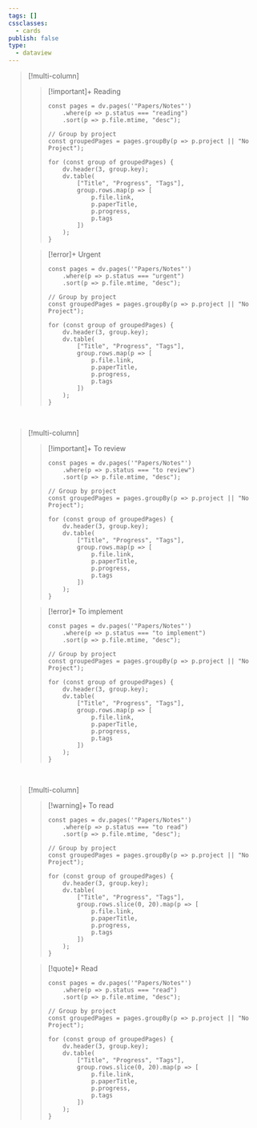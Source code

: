 ```yaml
---
tags: []
cssclasses:
  - cards
publish: false
type:
  - dataview
---
```


> [!multi-column]
>
>> [!important]+ Reading
>> ```dataviewjs
>> const pages = dv.pages('"Papers/Notes"')
>>     .where(p => p.status === "reading")
>>     .sort(p => p.file.mtime, "desc");
>> 
>> // Group by project
>> const groupedPages = pages.groupBy(p => p.project || "No Project");
>> 
>> for (const group of groupedPages) {
>>     dv.header(3, group.key);
>>     dv.table(
>>         ["Title", "Progress", "Tags"],
>>         group.rows.map(p => [
>>             p.file.link,
>>             p.paperTitle,
>>             p.progress,
>>             p.tags
>>         ])
>>     );
>> }
>> ```
>
>> [!error]+ Urgent
>> ```dataviewjs
>> const pages = dv.pages('"Papers/Notes"')
>>     .where(p => p.status === "urgent")
>>     .sort(p => p.file.mtime, "desc");
>> 
>> // Group by project
>> const groupedPages = pages.groupBy(p => p.project || "No Project");
>> 
>> for (const group of groupedPages) {
>>     dv.header(3, group.key);
>>     dv.table(
>>         ["Title", "Progress", "Tags"],
>>         group.rows.map(p => [
>>             p.file.link,
>>             p.paperTitle,
>>             p.progress,
>>             p.tags
>>         ])
>>     );
>> }
>> ```

<br>

> [!multi-column]
>
>> [!important]+ To review
>> ```dataviewjs
>> const pages = dv.pages('"Papers/Notes"')
>>     .where(p => p.status === "to review")
>>     .sort(p => p.file.mtime, "desc");
>> 
>> // Group by project
>> const groupedPages = pages.groupBy(p => p.project || "No Project");
>> 
>> for (const group of groupedPages) {
>>     dv.header(3, group.key);
>>     dv.table(
>>         ["Title", "Progress", "Tags"],
>>         group.rows.map(p => [
>>             p.file.link,
>>             p.paperTitle,
>>             p.progress,
>>             p.tags
>>         ])
>>     );
>> }
>> ```
>
>> [!error]+ To implement
>> ```dataviewjs
>> const pages = dv.pages('"Papers/Notes"')
>>     .where(p => p.status === "to implement")
>>     .sort(p => p.file.mtime, "desc");
>> 
>> // Group by project
>> const groupedPages = pages.groupBy(p => p.project || "No Project");
>> 
>> for (const group of groupedPages) {
>>     dv.header(3, group.key);
>>     dv.table(
>>         ["Title", "Progress", "Tags"],
>>         group.rows.map(p => [
>>             p.file.link,
>>             p.paperTitle,
>>             p.progress,
>>             p.tags
>>         ])
>>     );
>> }
>> ```

<br>

> [!multi-column]
> 
>> [!warning]+ To read
>> ```dataviewjs
>> const pages = dv.pages('"Papers/Notes"')
>>     .where(p => p.status === "to read")
>>     .sort(p => p.file.mtime, "desc");
>> 
>> // Group by project
>> const groupedPages = pages.groupBy(p => p.project || "No Project");
>> 
>> for (const group of groupedPages) {
>>     dv.header(3, group.key);
>>     dv.table(
>>         ["Title", "Progress", "Tags"],
>>         group.rows.slice(0, 20).map(p => [
>>             p.file.link,
>>             p.paperTitle,
>>             p.progress,
>>             p.tags
>>         ])
>>     );
>> }
>> ```
>
>> [!quote]+ Read
>> ```dataviewjs
>> const pages = dv.pages('"Papers/Notes"')
>>     .where(p => p.status === "read")
>>     .sort(p => p.file.mtime, "desc");
>> 
>> // Group by project
>> const groupedPages = pages.groupBy(p => p.project || "No Project");
>> 
>> for (const group of groupedPages) {
>>     dv.header(3, group.key);
>>     dv.table(
>>         ["Title", "Progress", "Tags"],
>>         group.rows.slice(0, 20).map(p => [
>>             p.file.link,
>>             p.paperTitle,
>>             p.progress,
>>             p.tags
>>         ])
>>     );
>> }
>> ```